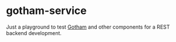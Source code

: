 # gotham-service

Just a playground to test [Gotham](https://gotham.rs/) and other components for a REST backend development.
